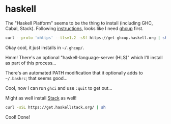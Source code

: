 # haskell

The "Haskell Platform" seems to be the thing to install (including
GHC, Cabal, Stack). Following [instructions][], looks like I need
[ghcup][] first.

[instructions]: https://www.haskell.org/platform/mac.html
[ghcup]: https://www.haskell.org/ghcup/

```bash
curl --proto '=https' --tlsv1.2 -sSf https://get-ghcup.haskell.org | sh
```

Okay cool, it just installs in `~/.ghcup/`.

Hmm! There's an optional "haskell-language-server (HLS)" which I'll
install as part of this process...

There's an automated PATH modification that it optionally adds to
`~/.bashrc`; that seems good...

Cool, now I can run `ghci` and use `:quit` to get out...

Might as well install [Stack][] as well!

[Stack]: https://docs.haskellstack.org/en/stable/README/

```bash
curl -sSL https://get.haskellstack.org/ | sh
```

Cool! Done!
